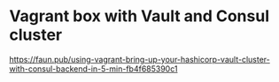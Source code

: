 # Vagrant box with Vault and Consul cluster

https://faun.pub/using-vagrant-bring-up-your-hashicorp-vault-cluster-with-consul-backend-in-5-min-fb4f685390c1
